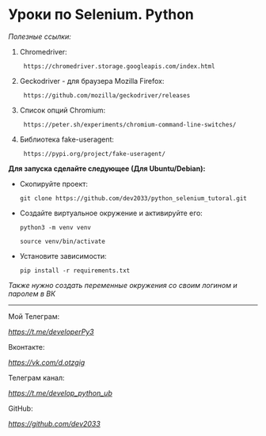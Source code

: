 # Уроки по Selenium. Python

*Полезные ссылки:*
1) Chromedriver: 
   
        https://chromedriver.storage.googleapis.com/index.html

2) Geckodriver - для браузера Mozilla Firefox: 
   
        https://github.com/mozilla/geckodriver/releases

3) Список опций Chromium:
   
        https://peter.sh/experiments/chromium-command-line-switches/

4) Библиотека fake-useragent: 
   
        https://pypi.org/project/fake-useragent/


**Для запуска сделайте следующее (Для Ubuntu/Debian):**

- Скопируйте проект:

    `git clone https://github.com/dev2033/python_selenium_tutoral.git`
  

- Создайте виртуальное окружение и активируйте его:

    `python3 -m venv venv`
    
    `source venv/bin/activate`


- Установите зависимости:

    `pip install -r requirements.txt`


*Также нужно создать переменные окружения со своим логином и паролем в ВК*

---

Мой Телеграм: 

*https://t.me/developerPy3*

Вконтакте:

*https://vk.com/d.otzgig*

Телеграм канал:

*https://t.me/develop_python_ub*

GitHub:

*https://github.com/dev2033*
